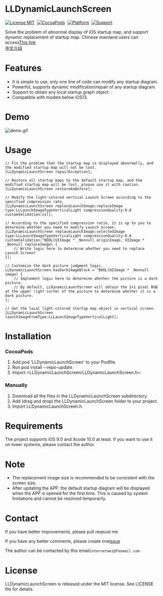 LLDynamicLaunchScreen
==============
[![License MIT](https://img.shields.io/badge/license-MIT-green.svg?style=flat)](https://github.com/internetWei/llDark/blob/master/LICENSE)&nbsp; [![CocoaPods](https://img.shields.io/badge/pod-0.1.4-blue)](http://cocoapods.org/pods/LLDark)&nbsp; [![Platform](https://img.shields.io/badge/platform-ios-lightgrey)](https://www.apple.com/nl/ios)&nbsp; [![Support](https://img.shields.io/badge/support-iOS%209%2B-blue)](https://www.apple.com/nl/ios)

Solve the problem of abnormal display of iOS startup map, and support dynamic replacement of startup map.
Chinese mainland users can access[This link](https://gitee.com/internetWei/lldynamic-launch-screen)<br>
[中文介绍](https://github.com/internetWei/LLDynamicLaunchScreen/blob/master/README_CN.md)

Features
==============
- It is simple to use, only one line of code can modify any startup diagram.
- Powerful, supports dynamic modification/repair of any startup diagram.
- Support to obtain any local startup graph object.
- Compatible with models below iOS13.

Demo
==============
![demo.gif](https://github.com/internetWei/LLDynamicLaunchScreen/blob/master/Demo/Resources/demo.gif)

Usage
==============
```objc
// Fix the problem that the startup map is displayed abnormally, and the modified startup map will not be lost.
[LLDynamicLaunchScreen repairException];

// Restore all startup maps to the default startup map, and the modified startup map will be lost, please use it with caution.
[LLDynamicLaunchScreen restoreAsBefore];

// Modify the light-colored vertical Launch Screen according to the specified compression rate.
[LLDynamicLaunchScreen replaceLaunchImage:replaceImage type:LLLaunchImageTypeVerticalLight compressionQuality:0.8 customValidation:nil];

// According to the specified compression ratio, it is up to you to determine whether you need to modify Launch Screen.
[LLDynamicLaunchScreen replaceLaunchImage:selectedImage type:LLLaunchImageTypeVerticalLight compressionQuality:0.8 customValidation:^BOOL(UIImage * _Nonnull originImage, UIImage * _Nonnull replaceImage) {
    // Write logic here to determine whether you need to replace Launch Screen?
}];

// Customize the dark picture judgment logic.
LLDynamicLaunchScreen.hasDarkImageBlock = ^BOOL(UIImage * _Nonnull image) {
    // Implement logic here to determine whether the picture is a dark picture.
    // By default, LLDynamicLaunchScreen will obtain the 1×1 pixel RGB at the upper right corner of the picture to determine whether it is a dark picture.
};

// Get the local light-colored startup map object in vertical screen.
[LLDynamicLaunchScreen launchImageFromType:LLLaunchImageTypeVerticalLight];
```

Installation
==============
### CocoaPods
1. Add pod 'LLDynamicLaunchScreen' to your Podfile.
2. Run pod install --repo-update.
3. Import <LLDynamicLaunchScreen/LLDynamicLaunchScreen.h>.

### Manually
1. Download all the files in the LLDynamicLaunchScreen subdirectory.
2. Add (drag and drop) the LLDynamicLaunchScreen folder to your project.
3. Import LLDynamicLaunchScreen.h.

Requirements
==============
The project supports iOS 9.0 and Xcode 10.0 at least. If you want to use it on lower systems, please contact the author.

Note
==============
* The replacement image size is recommended to be consistent with the screen size.
* After updating the APP, the default startup diagram will be displayed when the APP is opened for the first time. This is caused by system limitations and cannot be resolved temporarily.

Contact
==============
If you have better improvements, please pull reqeust me

If you have any better comments, please create one[Issue](https://github.com/internetWei/LLDynamicLaunchScreen/issues)

The author can be contacted by this email`internetwei@foxmail.com`

License
==============
LLDynamicLaunchScreen is released under the MIT license. See LICENSE file for details.
